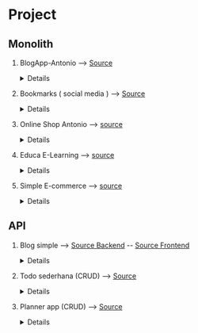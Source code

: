 # Project


## Monolith
1. BlogApp-Antonio --> [Source](https://github.com/ArisDjango/BlogAntonio)
   <details>
      <summary>Details</summary>

        - Fungsi    : Blog Sederhana
        - Tech      : Django, HTML/CSS/JS, postgresql
        - Fitur     : Tag, Comment, Total Post, Latest Post, Most Commented Post, Similiar post, Search, feed, sitemap(xml)
        - Problem   : belum otentifikasi, Form belum handle image, send email by django masih bermasalah

    </details>
2. Bookmarks ( social media ) --> [Source](https://github.com/ArisDjango/SosmedAntonio)

    <details>
       <summary>Details</summary>
    
        - Fungsi    : Aplikasi bookmarks/capture image dari web lain dan menyimpannya ke app, mirip pinterest addon
        - Tech      : Django, HTML/CSS/JS, AJAX, Redis, postgresql
        - Fitur     :
            - User management (Otentikasi, Registrasi user, Login, logout, rubah password, reset password/lupa password)
            - Messages framework : pesan highlight pada halaman atas ketika suatu operasi sukses/error
            - Social authentication : otentikasi user melalui facebook/twitter/google
            - Bookmarklet menggunakan jquery 
            - Like/unlike function , menggunakan AJAX-jquery
            - Pagination Lazy-load menggunakan AJAX
            - Follow System menggunakan AJAX
            - Activity Stream : stream aktivitas user yang kita follow (upload, bookmarks, like, follow dll)
            - Menampilkan Jumlah view menggunakan REDIS
            - Menampilkan Ranking menggunakan REDIS
    
    </details
 3. Online Shop Antonio --> [source](https://github.com/ArisDjango/OnlineShopAntonioReborn2)

    <details>
        <summary>Details</summary>
    
        - Fungsi        : Online Shop Sederhana
        - Tech          : Django, HTML/CSS/JS, celery-rabbitMQ, Redis, Django-rosetta, postgresql, docker
        - Fitur         :
            - Product catalog
            - shoping cart menggunakan django sessions
            - manajemen pesanan/order customer
            - Async notifikasi menggunakan celery dan rabbitMQ sebagai message broker
            - Monitor celery menggunakan flower
            - Integrasi payment gateway menggunakan braintree payment
            - Export order kedalam file csv
            - Invoice PDF menggunakan WeasyPrint
            - Sistem Kupon : mengaplikasikan diskon ke shoping cart dan order
            - Sistem rekomendasi produk emnggunakan Redis
            - Multilanguage system menggunakan Django rosetta
    </details>
 4. Educa E-Learning --> [source](https://github.com/ArisDjango/EducaAntonio)

    <details>
        <summary>Details</summary>
   
        - Fungsi        : Content Management System E-Learning
        - Tech          : Django, HTML/CSS/JS, memcached, DRF, django-channels & redis, websocket-jquery, postgresql, docker
        - Fitur         : 
            - Otentikasi instruktur (registrasi, Login/logout)
            - list semua course / single course yang dibuat oleh instruktur, difilter berdasarkan subject, 
            - CRUD materi
            - Tiap materi terdapat modul, tiap modul terdapat konten, konten bisa dalam berbagai type (Text, PDF, Image, Video embed ) 
            - Student Registration System ( Sign up, login/logout )
            - Enroll System
            - Django cache framework dan memcached
            - RestFul API menggunakan Django Rest Framework
            - Chat server menggunakan django-channels dan redis
            - Implementasi Web Socket Clients menggunakan jquery
            - Deploy dengan docker
      </details>
  5. Simple E-commerce --> [source](https://github.com/ArisDjango/ecomVery)
  
     <details>
          <summary>Details</summary>

           - Fungsi       : Ecommerce sederhana
           - Tech         : Django, Bootstrap5, sqlite, AJAX
           - Fitur        :
              - manajemen akun
              - keranjang belanja
              - payment: paypal
     </details>
  
  ## API
  1. Blog simple --> [Source Backend](https://github.com/ArisDjango/CrudVeryAcademy) -- [Source Frontend](https://github.com/ArisDjango/CrudVeryAcademyReact2)
  
     <details>
       <summary>Details</summary>
   
        - Fungsi       : Blog sederhana
        - Tech         : Django, DRF, React
     </details>
     
  2. Todo sederhana (CRUD) --> [Source](https://github.com/ArisPython/fastapi/tree/planner-sql/todos)
  
     <details>
       <summary>Details</summary>
        - Fungsi       : fungsionalitas CRUD
        - Tech         : FastAPI
     </details>
     
  3. Planner app (CRUD) --> [Source](https://github.com/ArisPython/fastapi/tree/planner-sql/planner)
  
     <details>
       <summary>Details</summary>
   
        - Fungsi       : CRUD
        - Tech         : FastAPI, MongoDB
        - Fitur        : Otentikasi, OAuth2 dan JWT, dependency Injection, CORS
     </details>
